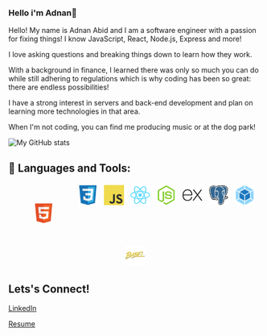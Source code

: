 ### Hello i'm Adnan👋

Hello! My name is Adnan Abid and I am a software engineer with a passion for fixing things! I know JavaScript, React, Node.js, Express and more!

I love asking questions and breaking things down to learn how they work.

With a background in finance, I learned there was only so much you can do while still adhering to regulations which is why coding has been so great: there are endless possibilities!

I have a strong interest in servers and back-end development and plan on learning more technologies in that area.

When I'm not coding, you can find me producing music or at the dog park!


![My GitHub stats](https://github-readme-stats.vercel.app/api?username=addy-abid&hide=stars&show_icons=true&theme=monokai)

## 🧰 Languages and Tools:
<p align="center">
  <img src="https://raw.githubusercontent.com/devicons/devicon/2ae2a900d2f041da66e950e4d48052658d850630/icons/html5/html5-original.svg" alt="html" height="40" style="vertical-align:top; margin:40px">
  <img src="https://raw.githubusercontent.com/devicons/devicon/2ae2a900d2f041da66e950e4d48052658d850630/icons/css3/css3-original.svg" alt="css" height="40" style="vertical-align:top; margin:4px">
  <img src="https://raw.githubusercontent.com/github/explore/80688e429a7d4ef2fca1e82350fe8e3517d3494d/topics/javascript/javascript.png" alt="js" height="40" style="vertical-align:top; margin:4px">
<img src="https://raw.githubusercontent.com/devicons/devicon/2ae2a900d2f041da66e950e4d48052658d850630/icons/react/react-original.svg" alt="react" height="40" style="vertical-align:top; margin:4px">
<img src="https://raw.githubusercontent.com/devicons/devicon/2ae2a900d2f041da66e950e4d48052658d850630/icons/nodejs/nodejs-original.svg" alt="node" height="40" style="vertical-align:top; margin:4px">
<img src="https://raw.githubusercontent.com/devicons/devicon/2ae2a900d2f041da66e950e4d48052658d850630/icons/express/express-original.svg" alt="express" height="40" style="vertical-align:top; margin:4px">
  <img src="https://raw.githubusercontent.com/devicons/devicon/2ae2a900d2f041da66e950e4d48052658d850630/icons/postgresql/postgresql-original.svg" alt="postgresql" height="40" style="vertical-align:top; margin:4px">
  <img src="https://raw.githubusercontent.com/devicons/devicon/2ae2a900d2f041da66e950e4d48052658d850630/icons/webpack/webpack-original.svg" alt="webpack" height="40" style="vertical-align:top; margin:4px">
  <img src="https://raw.githubusercontent.com/devicons/devicon/2ae2a900d2f041da66e950e4d48052658d850630/icons/babel/babel-original.svg" alt="babel" height="40" style="vertical-align:top; margin:4px">
</p>

## Lets's Connect!

[LinkedIn](https://www.linkedin.com/in/adnan-abid/)

[Resume](https://github.com/addy-abid/addy-abid/files/8174624/Adnan.Abid.Resume.pdf)



